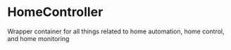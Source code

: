 # HomeController
Wrapper container for all things related to home automation, home control, and home monitoring
